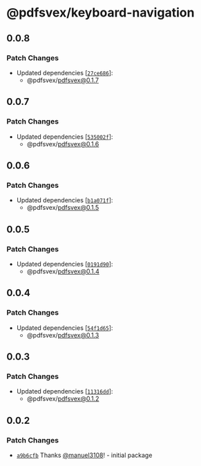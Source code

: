 # @pdfsvex/keyboard-navigation

## 0.0.8

### Patch Changes

- Updated dependencies [[`27ce686`](https://github.com/manuel3108/pdfsvex/commit/27ce686fd4b24036ad666e010eea84bd73e260d2)]:
  - @pdfsvex/pdfsvex@0.1.7

## 0.0.7

### Patch Changes

- Updated dependencies [[`535002f`](https://github.com/manuel3108/pdfsvex/commit/535002fd4d77944e04a57b29e6506c814634b77e)]:
  - @pdfsvex/pdfsvex@0.1.6

## 0.0.6

### Patch Changes

- Updated dependencies [[`b1a071f`](https://github.com/manuel3108/pdfsvex/commit/b1a071f11232a5f82c35f58956b7ceee70ec0f17)]:
  - @pdfsvex/pdfsvex@0.1.5

## 0.0.5

### Patch Changes

- Updated dependencies [[`0191d90`](https://github.com/manuel3108/pdfsvex/commit/0191d905522655a195bfaaf4c568aa0f5f43a246)]:
  - @pdfsvex/pdfsvex@0.1.4

## 0.0.4

### Patch Changes

- Updated dependencies [[`54f1d65`](https://github.com/manuel3108/pdfsvex/commit/54f1d65291471e351e7858641e14c296004ed530)]:
  - @pdfsvex/pdfsvex@0.1.3

## 0.0.3

### Patch Changes

- Updated dependencies [[`11316dd`](https://github.com/manuel3108/pdfsvex/commit/11316ddbbf8c15d6d3043d7856e7a14ea02a2c8c)]:
  - @pdfsvex/pdfsvex@0.1.2

## 0.0.2

### Patch Changes

- [`a9b6cfb`](https://github.com/manuel3108/pdfsvex/commit/a9b6cfbcaea775c983a0b5eaebee9dfa83445514) Thanks [@manuel3108](https://github.com/manuel3108)! - initial package
